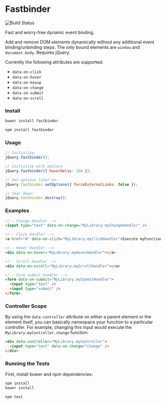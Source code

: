 # Fastbinder

![Build Status](https://travis-ci.org/andrewchilds/fastbinder.png?branch=master)

Fast and worry-free dynamic event binding.

Add and remove DOM elements dynamically without any additional event binding/unbinding steps. The only bound elements are `window` and `document.body`. Requires jQuery.

Currently the following attributes are supported:

- `data-on-click`
- `data-on-hover`
- `data-on-keyup`
- `data-on-change`
- `data-on-submit`
- `data-on-scroll`

### Install

```js
bower install fastbinder
```

```js
npm install fastbinder
```

### Usage

```js
// Initialize
jQuery.fastbinder();

// Initialize with options
jQuery.fastbinder({ hoverDelay: 250 });

// Set options later on:
jQuery.fastbinder.setOptions({ forceExternalLinks: false });

// Tear down:
jQuery.fastbinder.destroy();
```

### Examples

```html
<!-- Change Handler -->
<input type="text" data-on-change="MyLibrary.myChangeHandler" />

<!-- Click Handler -->
<a href="#" data-on-click="MyLibrary.myClickHandler">Execute myFunction on click</a>

<!-- Hover Handler -->
<div data-on-hover="MyLibrary.myHoverHandler"></a>

<!-- Scroll Handler -->
<div data-on-scroll="MyLibrary.myScrollHandler"></a>

<!-- Form submit handler -->
<form data-on-submit="MyLibrary.mySubmitHandler">
  <input type="text" />
  <input type="submit" />
</form>
```

### Controller Scope

By using the `data-controller` attribute on either a parent element or the element itself, you can basically namespace your function to a particular controller. For example, changing this input would execute the `MyLibrary.myController.change` function:

```html
<div data-controller="MyLibrary.myController">
  <input type="text" data-on-change="change" />
</div>
```

### Running the Tests

First, install bower and npm dependencies:

```sh
npm install
bower install
```

```sh
npm test
```
